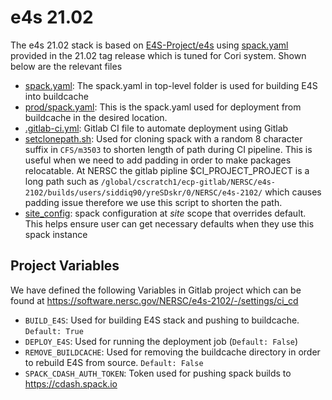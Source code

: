 # e4s 21.02

The e4s 21.02 stack is based on [E4S-Project/e4s](https://github.com/E4S-Project/e4s) using [spack.yaml](https://github.com/E4S-Project/e4s/blob/v21.02/spack.yaml) provided in the 21.02 tag release which is tuned for Cori system. Shown below are the relevant files

- [spack.yaml](https://software.nersc.gov/NERSC/e4s-2102/-/blob/main/spack.yaml): The spack.yaml in top-level folder is used for building E4S into buildcache 
- [prod/spack.yaml](https://software.nersc.gov/NERSC/e4s-2102/-/blob/main/prod/spack.yaml): This is the spack.yaml used for deployment from buildcache in the desired location.
- [.gitlab-ci.yml](https://software.nersc.gov/NERSC/e4s-2102/-/blob/main/.gitlab-ci.yml): Gitlab CI file to automate deployment using Gitlab
- [setclonepath.sh](https://software.nersc.gov/NERSC/e4s-2102/-/blob/main/setclonepath.sh): Used for cloning spack with a random 8 character suffix in `CFS/m3503` to shorten length of path during CI pipeline. This is useful when we need to add padding in order to make packages relocatable. At NERSC the gitlab pipline $CI_PROJECT_PROJECT is a long path such as `/global/cscratch1/ecp-gitlab/NERSC/e4s-2102/builds/users/siddiq90/yreSDskr/0/NERSC/e4s-2102/` which causes padding issue therefore we use this script to shorten the path.
- [site_config](https://software.nersc.gov/NERSC/e4s-2102/-/tree/main/site_config): spack configuration at *site* scope that overrides default. This helps ensure user can get necessary defaults when they use this spack instance

## Project Variables

We have defined the following Variables in Gitlab project which can be found at https://software.nersc.gov/NERSC/e4s-2102/-/settings/ci_cd 

- `BUILD_E4S`: Used for building E4S stack and pushing to buildcache. `Default: True`
- `DEPLOY_E4S`: Used for running the deployment job (`Default: False`)
- `REMOVE_BUILDCACHE`: Used for removing the buildcache directory in order to rebuild E4S from source. `Default: False`
- `SPACK_CDASH_AUTH_TOKEN`: Token used for pushing spack builds to https://cdash.spack.io
